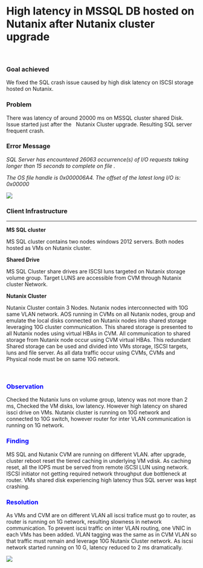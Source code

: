 # High latency in MSSQL DB hosted on Nutanix after Nutanix cluster upgrade

 

### Goal achieved

We fixed the SQL crash issue caused by high disk latency on ISCSI
storage hosted on Nutanix.

### Problem

There was latency of around 20000 ms on MSSQL cluster shared Disk. Issue
started just after the   Nutanix Cluster upgrade. Resulting SQL server
frequent crash.

### Error Message

*SQL Server has encountered 26063 occurrence(s) of I/O requests taking
longer than 15 seconds to complete on file .*

*The OS file handle is 0x000006A4. The offset of the latest long I/O is:
0x00000*

![](latency%20in%20SQL.fld/image001.png)

### Client Infrastructure
-------------------------------------------------------
**MS SQL cluster**

MS SQL cluster contains two nodes windows 2012 servers. Both nodes
hosted as VMs on Nutanix cluster.

**Shared Drive**

MS SQL Cluster share drives are ISCSI luns targeted on Nutanix storage
volume group. Target LUNS are accessible from CVM through Nutanix
cluster Network.

**Nutanix Cluster**

Nutanix Cluster contain 3 Nodes. Nutanix nodes interconnected with 10G
same VLAN network. AOS running in CVMs on all Nutanix nodes, group and
emulate the local disks connected on Nutanix nodes into shared storage
leveraging 10G cluster communication. This shared storage is presented
to all Nutanix nodes using virtual HBAs in CVM. All communication to
shared storage from Nutanix node occur using CVM virtual HBAs. This
redundant Shared storage can be used and divided into VMs storage, ISCSI
targets, luns and file server. As all data traffic occur using CVMs,
CVMs and Physical node must be on same 10G network.

 
### <span style="color:blue">Observation</span>

Checked the Nutanix luns on volume group, latency was not more than 2
ms, Checked the VM disks, low latency. However high latency on shared
issci drive on VMs. Nutanix cluster is running on 10G network and
connected to 10G switch, however router for inter VLAN communication is
running on 1G network.

### <span style="color:blue">Finding</span>

MS SQL and Nutanix CVM are running on different VLAN. after upgrade,
cluster reboot reset the tiered caching in underlying VM vdisk. As
caching reset, all the IOPS must be served from remote iSCSI LUN using
network. ISCSI initiator not getting required network throughput due
bottleneck at router. VMs shared disk experiencing high latency thus SQL
server was kept crashing.

### <span style="color:blue">Resolution</span>

As VMs and CVM are on different VLAN all iscsi trafice must go to
router, as router is running on 1G network, resulting slowness in
network communication. To prevent iscsi traffic on inter VLAN routing,
one VNIC in each VMs has been added. VLAN tagging was the same as in CVM
VLAN so that traffic must remain and leverage 10G Nutanix Cluster
network. As iscsi network started running on 10 G, latency reduced to 2
ms dramatically.

![](latency%20in%20SQL.fld/image002.png)
